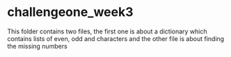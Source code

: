 # challengeone_week3
This folder contains two files, the first one is about a dictionary which contains lists of even, odd and characters and the other file is about finding the missing numbers
